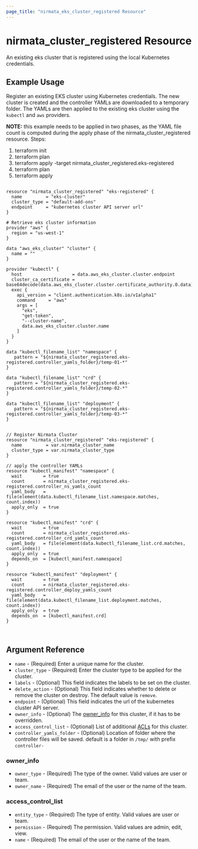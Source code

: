 ```yaml
---
page_title: "nirmata_eks_cluster_registered Resource"
---
```


# nirmata_cluster_registered Resource

An existing eks cluster that is registered using the local Kubernetes credentials.

## Example Usage

Register an existing EKS cluster using Kubernetes credentials. The new cluster is created and the controller YAMLs are downloaded to a temporary folder. The YAMLs are then applied to the existing eks cluster using the `kubectl` and `aws` providers.

**NOTE:** this example needs to be applied in two phases, as the YAML file count is computed during the apply phase of the nirmata_cluster_registered resource. Steps:
1. terraform init
2. terraform plan 
3. terraform apply -target nirmata_cluster_registered.eks-registered
4. terraform plan
5. terraform apply

```hcl

resource "nirmata_cluster_registered" "eks-registered" {
  name         = "eks-cluster"
  cluster_type = "default-add-ons"
  endpoint     = "kubernetes cluster API server url"
}

# Retrieve eks cluster information
provider "aws" {
  region = "us-west-1"
}

data "aws_eks_cluster" "cluster" {
  name = ""
}

provider "kubectl" {
  host                   = data.aws_eks_cluster.cluster.endpoint
  cluster_ca_certificate = base64decode(data.aws_eks_cluster.cluster.certificate_authority.0.data)
  exec {
    api_version = "client.authentication.k8s.io/v1alpha1"
    command     = "aws"
    args = [
      "eks",
      "get-token",
      "--cluster-name",
      data.aws_eks_cluster.cluster.name
    ]
  }
}

data "kubectl_filename_list" "namespace" {
   pattern = "${nirmata_cluster_registered.eks-registered.controller_yamls_folder}/temp-01-*"
}

data "kubectl_filename_list" "crd" {
   pattern = "${nirmata_cluster_registered.eks-registered.controller_yamls_folder}/temp-02-*"
}

data "kubectl_filename_list" "deployment" {
   pattern = "${nirmata_cluster_registered.eks-registered.controller_yamls_folder}/temp-03-*"
}


// Register Nirmata Cluster
resource "nirmata_cluster_registered" "eks-registered" {
  name         = var.nirmata_cluster_name
  cluster_type = var.nirmata_cluster_type
}

// apply the controller YAMLs
resource "kubectl_manifest" "namespace" {
  wait        = true
  count       = nirmata_cluster_registered.eks-registered.controller_ns_yamls_count
  yaml_body   = file(element(data.kubectl_filename_list.namespace.matches, count.index))
  apply_only  = true
}

resource "kubectl_manifest" "crd" {
  wait        = true
  count       = nirmata_cluster_registered.eks-registered.controller_crd_yamls_count
  yaml_body   = file(element(data.kubectl_filename_list.crd.matches, count.index))
  apply_only  = true
  depends_on  = [kubectl_manifest.namespace]
}

resource "kubectl_manifest" "deployment" {
  wait        = true
  count       = nirmata_cluster_registered.eks-registered.controller_deploy_yamls_count
  yaml_body   = file(element(data.kubectl_filename_list.deployment.matches, count.index))
  apply_only  = true
  depends_on  = [kubectl_manifest.crd]
}



```


## Argument Reference

* `name` - (Required) Enter a unique name for the cluster.
* `cluster_type` - (Required) Enter the cluster type to be applied for the cluster.
* `labels` - (Optional) This field indicates the labels to be set on the cluster.
* `delete_action` - (Optional) This field indicates whether to delete or remove the cluster on destroy. The default value is `remove`.
* `endpoint` - (Optional) This field indicates the url of the kubernetes cluster API server.
* `owner_info` - (Optional) The [owner_info](#owner_info) for this cluster, if it has to be overridden.
* `access_control_list` - (Optional) List of additional [ACLs](#access_control_list) for this cluster.
* `controller_yamls_folder` - (Optional) Location of folder where the controller files will be saved. default is a folder in `/tmp/` with prefix `controller-`

### owner_info
* `owner_type` - (Required) The type of the owner. Valid values are user or team.
* `owner_name` - (Required) The email of the user or the name of the team.

### access_control_list
* `entity_type` - (Required) The type of entity. Valid values are user or team.
* `permission` - (Required) The permission. Valid values are admin, edit, view.
* `name` - (Required) The email of the user or the name of the team.
